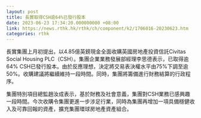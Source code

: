 ```yaml
---
layout: post
title: 長實取得CSH逾64%已發行股本
date: 2023-06-23 17:34:20.000000000 +08:00
link: https://news.rthk.hk/rthk/ch/component/k2/1706016-20230623.htm
categories: rthk
---
```


長實集團上月初提出，以4.85億英鎊現金全面收購英國房地產投資信託Civitas Social Housing PLC（CSH）。集團企業業務發展部經理李思德表示，已取得逾64% CSH已發行股本。由於反應理想，決定將交易表決權水平由75%下調至逾50%。收購建議將繼續維持一段時間。同時，集團將籌備進行財務結算的行政程序。

集團特別項目總監趙汝成表示，基於財務及社會意義，集團對CSH業務已感興趣一段時間。今次收購令集團更進一步涉足行業，同時為集團再增加一項具備穩健收入及可靠回報的資產，擴充集團環球房地產資產組合。

